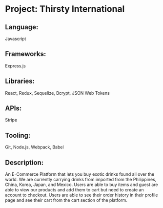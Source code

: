 # Project: Thirsty International

## Language:
Javascript
## Frameworks:
Express.js
## Libraries:
React, Redux, Sequelize, Bcrypt, JSON Web Tokens
## APIs:
Stripe
## Tooling:
Git, Node.js, Webpack, Babel

## Description:
An E-Commerce Platform that lets you buy exotic drinks found all over the world.
We are currently carrying drinks from imported from the Philippines, China, Korea, Japan, and Mexico.
Users are able to buy items and guest are able to view our products and add them to cart but need to create an account to checkout.
Users are able to see their order history in their profile page and see their cart from the cart section of the platform.
